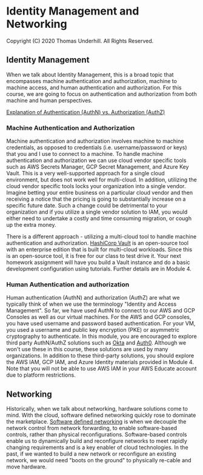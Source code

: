 # Identity Management and Networking
Copyright (C) 2020 Thomas Underhill.  All Rights Reserved.
<br>

## Identity Management
When we talk about Identity Management, this is a broad topic that encompasses machine authentication and authorization, machine to machine access, and human authentication and authorization.  For this course, we are going to focus on authentication and authorization from both machine and human perspectives. <br>

[Explanation of Authentication \(AuthN\) vs. Authorization \(AuthZ\)](https://auth0.com/docs/authorization/authentication-and-authorization)<br>

### Machine Authentication and Authorization
Machine authentication and authorization involves machine to machine credentials, as opposed to credentials (i.e. username/password or keys) that you and I use to connect to a machine.  To handle machine authentication and authorization we can use cloud vendor specific tools such as AWS Secrets Manager, GCP Secret Management, and Azure Key Vault.  This is a very well-supported approach for a single cloud environment, but does not work well for multi-cloud.  In addition, utilizing the cloud vendor specific tools locks your organization into a single vendor.  Imagine betting your entire business on a particular cloud vendor and then receiving a notice that the pricing is going to substantially increase on a specific future date.  Such a change could be detrimental to your organization and if you utilize a single vendor solution to IAM, you would either need to undertake a costly and time consuming migration, or cough up the extra money.

There is a different approach - utilizing a multi-cloud tool to handle machine authentication and authorization.  [HashiCorp Vault](https://www.vaultproject.io/) is an open-source tool with an enterprise edition that is built for multi-cloud workloads.  Since this is an open-source tool, it is free for our class to test drive it.  Your next homework assignment will have you build a Vault instance and do a basic development configuration using tutorials.  Further details are in Module 4.

### Human Authentication and authorization
Human authentication \(AuthN\) and authorization \(AuthZ\) are what we typically think of when we use the terminology "Identity and Access Management".  So far, we have used AuthN to connect to our AWS and GCP Consoles as well as our virtual machines.  For the AWS and GCP consoles, you have used username and password based authentication.  For your VM, you used a username and public key encryption \(PKE\) or asymmetric cryptography to authenticate.  In this module, you are encouraged to explore third party AuthN/AuthZ solutions such as [Okta](https://www.okta.com/) and [Auth0](https://auth0.com/).  Although we won't use these in this course, these solutions are used by many organizations.  In addition to these third-party solutions, you should explore the AWS IAM, GCP IAM, and Azure Identity materials provided in Module 4.  Note that you will not be able to use AWS IAM in your AWS Educate account due to platform restrictions.

## Networking
Historically, when we talk about networking, hardware solutions come to mind.  With the cloud, software defined networking quickly rose to dominate the marketplace.  [Software defined networking](https://www.opennetworking.org/sdn-definition/) is when we decouple the network control from network forwarding, to enable software-based controls, rather than physical reconfigurations.  Software-based controls enable us to dynamically build and reconfigure networks to meet rapidly changing requirements and is a key enabler of cloud technologies.  In the past, if we wanted to build a new network or reconfigure an existing network, we would need "boots on the ground" to physically re-cable and move hardware.
